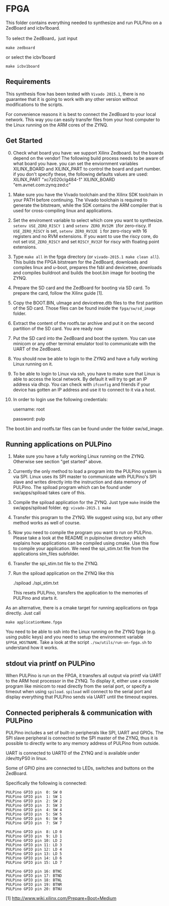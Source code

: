 # FPGA

This folder contains everything needed to synthesize and run PULPino on a ZedBoard and icbv1board.

To select the ZedBoard，just input

    make zedboard

or select the icbv1board

    make icbv1board

## Requirements

This synthesis flow has been tested with `Vivado 2015.1`, there is no guarantee
that it is going to work with any other version without modifications to the
scripts.

For convenience reasons it is best to connect the ZedBoard to your local
network. This way you can easily transfer files from your host computer to the
Linux running on the ARM cores of the ZYNQ.


## Get Started

0. Check what board you have: we support Xilinx Zedboard. but the boards depend on the vendor!
   The following build process needs to be aware of what board you have. you can set the
   enviornment variables XILINX_BOARD and XILINX_PART to control the board and part number.
   if you don't specify these, the following defaults values are used:
   XILINX_PART "xc7z020clg484-1"
   XILINX_BOARD "em.avnet.com:zynq:zed:c"


1. Make sure you have the Vivado toolchain and the Xilinx SDK toolchain in your
   PATH before continuing. The Vivado toolchain is required to generate the
   bitstream, while the SDK contains the ARM compiler that is used for
   cross-compiling linux and applications.

2. Set the enviroment variable to select which core you want to synthesize.
   `setenv USE_ZERO_RISCY 1`  and `setenv ZERO_RV32M 1`for zero-riscy.
   If `USE_ZERO_RISCY` is set, `setenv ZERO_RV32E 1` for zero-riscy with 16 registers and no RVM extensions.
   If you want to use the riscy core, do not set `USE_ZERO_RISCY` and set
   `RISCY_RV32F` for riscy with floating point extensions.

3. Type `make all` in the fpga directory (or `vivado-2015.1 make clean all`).
   This builds the FPGA bitstream for the ZedBoard, downloads and compiles linux
   and u-boot, prepares the fsbl and devicetree, downloads and compiles buildroot
   and builds the boot.bin image for booting the ZYNQ.

4. Prepare the SD card and the ZedBoard for booting via SD card.
   To prepare the card, follow the Xilinx guide [1].

5. Copy the BOOT.BIN, uImage and devicetree.dtb files to the first partition of the SD card.
   Those files can be found inside the `fpga/sw/sd_image` folder.

6. Extract the content of the rootfs.tar archive and put it on the second
   partition of the SD card.
   You are ready now

7. Put the SD card into the ZedBoard and boot the system.
   You can use minicom or any other terminal emulator tool to communicate with
   the UART of the ZedBoard.

8. You should now be able to login to the ZYNQ and have a fully working Linux
   running on it.

9. To be able to login to Linux via ssh, you have to make sure that Linux is
   able to access the local network. By default it will try to get an IP
   address via dhcp. You can check with `ifconfig` and friends if your device
   has gotten an IP address and use it to connect to it via a host.

10. In order to login use the following credentials:

       username: root

       password: pulp



The boot.bin and rootfs.tar files can be found under the folder sw/sd_image.


## Running applications on PULPino

1. Make sure you have a fully working Linux running on the ZYNQ.
   Otherwise see section "get started" above.

2. Currently the only method to load a program into the PULPino system is via
   SPI. Linux uses its SPI master to communicate with PULPino's SPI slave and
   writes directly into the instruction and data memory of PULPino.
   The spiload program which can be found under sw/apps/spiload takes care of
   this.

3. Compile the spiload application for the ZYNQ.
   Just type `make` inside the sw/apps/spiload folder.
   eg: `vivado-2015.1 make`

4. Transfer this program to the ZYNQ. We suggest using scp, but any other
   method works as well of course.

5. Now you need to compile the program you want to run on PULPino.
   Please take a look at the README in pulpino/sw directory which explains how
   applications can be compiled using cmake.
   Use this flow to compile your application. We need the spi_stim.txt file
   from the applications slm_files subfolder.

6. Transfer the spi_stim.txt file to the ZYNQ.

7. Run the spiload application on the ZYNQ like this

    ./spiload ./spi_stim.txt

   This resets PULPino, transfers the application to the memories of PULPino
   and starts it.


As an alternative, there is a cmake target for running applications on fpga
directly. Just call

    make applicationName.fpga

You need to be able to ssh into the Linux running on the ZYNQ fpga (e.g. using
public keys) and you need to setup the environment variable `$FPGA_HOSTNAME`.
Take a look at the script `./sw/utils/run-on-fpga.sh` to understand how it
works.


## stdout via printf on PULPino

When PULPino is run on the FPGA, it transfers all output via printf via UART to
the ARM host processor in the ZYNQ. To display it, either use a console program
like minicom to read directly from the serial port, or specify a timeout when
using `spiload`. `spiload` will connect to the serial port and display
everything that PULPino sends via UART until the timeout expires.

## Connected peripherals & communication with PULPino

PULPino includes a set of built-in peripherals like SPI, UART and GPIOs.
The SPI slave peripheral is connected to the SPI master of the ZYNQ, thus it is
possible to directly write to any memory address of PULPino from outside.

UART is connected to UART0 of the ZYNQ and is available under /dev/ttyPS0 in
linux.


Some of GPIO pins are connected to LEDs, switches and buttons on the ZedBoard.

Specifically the following is connected:

    PULPino GPIO pin  0: SW 0
    PULPino GPIO pin  1: SW 1
    PULPino GPIO pin  2: SW 2
    PULPino GPIO pin  3: SW 3
    PULPino GPIO pin  4: SW 4
    PULPino GPIO pin  5: SW 5
    PULPino GPIO pin  6: SW 6
    PULPino GPIO pin  7: SW 7

    PULPino GPIO pin  8: LD 0
    PULPino GPIO pin  9: LD 1
    PULPino GPIO pin 10: LD 2
    PULPino GPIO pin 11: LD 3
    PULPino GPIO pin 12: LD 4
    PULPino GPIO pin 13: LD 5
    PULPino GPIO pin 14: LD 6
    PULPino GPIO pin 15: LD 7

    PULPino GPIO pin 16: BTNC
    PULPino GPIO pin 17: BTND
    PULPino GPIO pin 18: BTNL
    PULPino GPIO pin 19: BTNR
    PULPino GPIO pin 20: BTNU




[1] http://www.wiki.xilinx.com/Prepare+Boot+Medium
